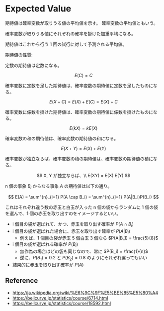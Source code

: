 # Expected Value

期待値は確率変数が取りうる値の平均値を示す。
確率変数の平均値ともいう。

確率変数が取りうる値にそれぞれの確率を掛けた加重平均になる。

期待値はこれから行う 1 回の試行に対して予測される平均値。

期待値の性質:

定数の期待値は定数になる。

$$
E(C) = C
$$

確率変数に定数を足した期待値は、確率変数の期待値に定数を足したものになる。

$$
E(X + C) = E(X) + E(C) = E(X) + C
$$

確率変数に係数を掛けた期待値は、確率変数の期待値に係数を掛けたものになる。

$$
E(kX) = k E(X)
$$

確率変数の和の期待値は、確率変数の期待値の和になる。

$$
E(X + Y) = E(X) + E(Y)
$$

確率変数が独立ならば、確率変数の積の期待値は、確率変数の期待値の積になる。

$$
X, Y が独立ならば、\\
E(XY) = E(X) E(Y)
$$

n 個の事象 $B_i$ からなる事象 $A$ の期待値は以下の通り。

$$
E(A) = \sum^{n}_{i=1} P(A \cap B_i) = \sum^{n}_{i=1} P(A|B_i)P(B_i)
$$

これはそれぞれ違う数の赤玉と白玉が入った n 個の袋からランダムに 1 個の袋を選んで、1 個の赤玉を取り出すのをイメージするといい。

- i 個目の袋が選ばれて、かつ、赤玉を取り出す確率が $P(A \cap B_i)$
- i 個目の袋が選ばれた場合に、赤玉を取り出す確率が $P(A|B_i)$
  - 例えば、1 個目の袋が赤玉 5 個白玉 3 個なら $P(A|B_1) = \frac{5}{8}$
- i 個目の袋が選ばれる確率が $P(B_i)$
  - 無作為の場合はどの袋も同じなので、常に $P(B_i) = \frac{1}{n}$
  - 逆に、$P(B_1) = 0.2$ と $P(B_2) = 0.8$ のようにそれぞれ違ってもいい
- 結果的に赤玉を取り出す確率が $P(A)$

## Reference

- https://ja.wikipedia.org/wiki/%E6%9C%9F%E5%BE%85%E5%80%A4
- https://bellcurve.jp/statistics/course/6714.html
- https://bellcurve.jp/statistics/course/18592.html
